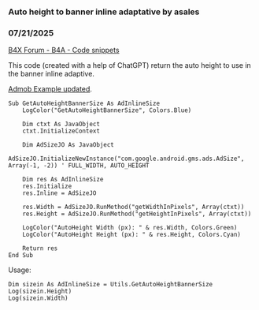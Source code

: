 ### Auto height to banner inline adaptative by asales
### 07/21/2025
[B4X Forum - B4A - Code snippets](https://www.b4x.com/android/forum/threads/167869/)

This code (created with a help of ChatGPT) return the auto height to use in the banner inline adaptive.  
  
[Admob Example updated](https://www.b4x.com/android/forum/threads/b4xpages-admob-example.113586/).  

```B4X
Sub GetAutoHeightBannerSize As AdInlineSize  
    LogColor("GetAutoHeightBannerSize", Colors.Blue)  
  
    Dim ctxt As JavaObject  
    ctxt.InitializeContext  
  
    Dim AdSizeJO As JavaObject  
    AdSizeJO.InitializeNewInstance("com.google.android.gms.ads.AdSize", Array(-1, -2)) ' FULL_WIDTH, AUTO_HEIGHT  
  
    Dim res As AdInlineSize  
    res.Initialize  
    res.Inline = AdSizeJO  
  
    res.Width = AdSizeJO.RunMethod("getWidthInPixels", Array(ctxt))  
    res.Height = AdSizeJO.RunMethod("getHeightInPixels", Array(ctxt))  
  
    LogColor("AutoHeight Width (px): " & res.Width, Colors.Green)  
    LogColor("AutoHeight Height (px): " & res.Height, Colors.Cyan)  
  
    Return res  
End Sub
```

  
Usage:  

```B4X
Dim sizein As AdInlineSize = Utils.GetAutoHeightBannerSize  
Log(sizein.Height)  
Log(sizein.Width)
```